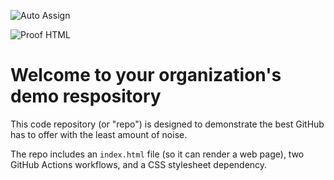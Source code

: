 ![Auto Assign](https://github.com/GMS-Transportation/demo-repository/actions/workflows/auto-assign.yml/badge.svg)

![Proof HTML](https://github.com/GMS-Transportation/demo-repository/actions/workflows/proof-html.yml/badge.svg)

# Welcome to your organization's demo respository
This code repository (or "repo") is designed to demonstrate the best GitHub has to offer with the least amount of noise.

The repo includes an `index.html` file (so it can render a web page), two GitHub Actions workflows, and a CSS stylesheet dependency.
